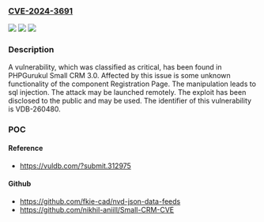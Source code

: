 ### [CVE-2024-3691](https://cve.mitre.org/cgi-bin/cvename.cgi?name=CVE-2024-3691)
![](https://img.shields.io/static/v1?label=Product&message=Small%20CRM&color=blue)
![](https://img.shields.io/static/v1?label=Version&message=%3D%203.0%20&color=brighgreen)
![](https://img.shields.io/static/v1?label=Vulnerability&message=CWE-89%20SQL%20Injection&color=brighgreen)

### Description

A vulnerability, which was classified as critical, has been found in PHPGurukul Small CRM 3.0. Affected by this issue is some unknown functionality of the component Registration Page. The manipulation leads to sql injection. The attack may be launched remotely. The exploit has been disclosed to the public and may be used. The identifier of this vulnerability is VDB-260480.

### POC

#### Reference
- https://vuldb.com/?submit.312975

#### Github
- https://github.com/fkie-cad/nvd-json-data-feeds
- https://github.com/nikhil-aniill/Small-CRM-CVE

